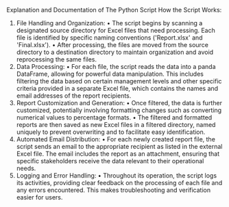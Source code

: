 Explanation and Documentation of The Python Script
How the Script Works:
1.	File Handling and Organization:
•	The script begins by scanning a designated source directory for Excel files that need processing. Each file is identified by specific naming conventions ('Report.xlsx' and 'Final.xlsx').
•	After processing, the files are moved from the source directory to a destination directory to maintain organization and avoid reprocessing the same files.
2.	Data Processing:
•	For each file, the script reads the data into a panda DataFrame, allowing for powerful data manipulation. This includes filtering the data based on certain management levels and other specific criteria provided in a separate Excel file, which contains the names and email addresses of the report recipients.
3.	Report Customization and Generation:
•	Once filtered, the data is further customized, potentially involving formatting changes such as converting numerical values to percentage formats.
•	The filtered and formatted reports are then saved as new Excel files in a filtered directory, named uniquely to prevent overwriting and to facilitate easy identification.
4.	Automated Email Distribution:
•	For each newly created report file, the script sends an email to the appropriate recipient as listed in the external Excel file. The email includes the report as an attachment, ensuring that specific stakeholders receive the data relevant to their operational needs.
5.	Logging and Error Handling:
•	Throughout its operation, the script logs its activities, providing clear feedback on the processing of each file and any errors encountered. This makes troubleshooting and verification easier for users.
